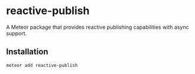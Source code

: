 # reactive-publish

A Meteor package that provides reactive publishing capabilities with async support.

## Installation

```bash
meteor add reactive-publish
```
